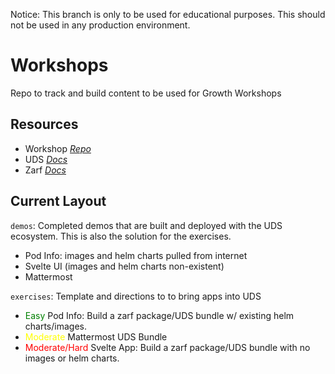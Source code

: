Notice: This branch is only to be used for educational purposes. This should not be used in any production environment.

# Workshops

Repo to track and build content to be used for Growth Workshops

## Resources

- Workshop _[Repo](https://github.com/defenseunicorns/workshops)_
- UDS _[Docs](https://uds.defenseunicorns.com/docs/why-usd/)_
- Zarf _[Docs](https://docs.zarf.dev/)_

## Current Layout

`demos`: Completed demos that are built and deployed with the UDS ecosystem. This is also the solution for the exercises.

- Pod Info: images and helm charts pulled from internet
- Svelte UI (images and helm charts non-existent)
- Mattermost

`exercises`: Template and directions to to bring apps into UDS

- <span style="color:green">Easy</span> Pod Info: Build a zarf package/UDS bundle w/ existing helm charts/images.
- <span style="color:yellow">Moderate</span> Mattermost UDS Bundle
- <span style="color:red">Moderate/Hard</span> Svelte App: Build a zarf package/UDS bundle with no images or helm charts.
